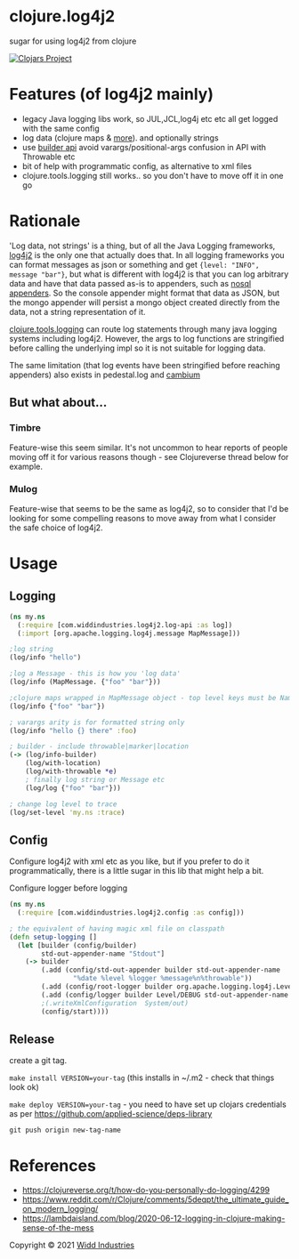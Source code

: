 # clojure.log4j2

sugar for using log4j2 from clojure

[![Clojars Project](https://img.shields.io/clojars/v/com.widdindustries/clojure.log4j2.svg)](https://clojars.org/com.widdindustries/clojure.log4j2)

# Features (of log4j2 mainly)

* legacy Java logging libs work, so JUL,JCL,log4j etc etc all get logged with the same config
* log data (clojure maps & [more](https://logging.apache.org/log4j/2.x/manual/messages.html)). and optionally strings
* use [builder api](https://logging.apache.org/log4j/2.x/manual/logbuilder.html) avoid varargs/positional-args confusion in API with Throwable etc
* bit of help with programmatic config, as alternative to xml files
* clojure.tools.logging still works.. so you don't have to move off it in one go

# Rationale

'Log data, not strings' is a thing, but of all the Java Logging frameworks, [log4j2](https://logging.apache.org/log4j/2.x/) is the 
only one that actually does that. In all logging frameworks you can format messages as
json or something and get `{level: "INFO", message "bar"}`, but what is different with log4j2
is that you can log arbitrary data and have that data passed as-is to appenders, such as 
[nosql appenders](https://logging.apache.org/log4j/2.x/manual/appenders.html#NoSQLAppender). So the console
appender might format that data as JSON, but the mongo appender will persist a mongo object 
created directly from the data, not a string representation of it.

[clojure.tools.logging](https://github.com/clojure/tools.logging) can route log statements
through many java logging systems including log4j2. However, the args to log
functions are stringified before calling the underlying impl so it is not suitable for logging data.

The same limitation (that log events have been stringified before 
reaching appenders) also exists in pedestal.log and [cambium](https://github.com/cambium-clojure)

## But what about...

### Timbre

Feature-wise this seem similar. It's not uncommon to hear reports of people moving off it for various reasons though - see Clojureverse thread below for example.

### Mulog

Feature-wise that seems to be the same as log4j2, so to consider that I'd be looking for some
compelling reasons to move away from what I consider the safe choice of log4j2.

# Usage

## Logging 

```clojure
(ns my.ns
  (:require [com.widdindustries.log4j2.log-api :as log])
  (:import [org.apache.logging.log4j.message MapMessage]))

;log string
(log/info "hello")

;log a Message - this is how you 'log data'
(log/info (MapMessage. {"foo" "bar"}))

;clojure maps wrapped in MapMessage object - top level keys must be Named (string, keyword, symbol etc)
(log/info {"foo" "bar"})

; varargs arity is for formatted string only
(log/info "hello {} there" :foo)

; builder - include throwable|marker|location
(-> (log/info-builder)
    (log/with-location)
    (log/with-throwable *e)
    ; finally log string or Message etc
    (log/log {"foo" "bar"}))

; change log level to trace
(log/set-level 'my.ns :trace)

```
## Config

Configure log4j2 with xml etc as you like, but if you prefer
to do it programmatically, there is a little sugar in this lib that might help a bit.

Configure logger before logging

```clojure
(ns my.ns
  (:require [com.widdindustries.log4j2.config :as config]))

; the equivalent of having magic xml file on classpath
(defn setup-logging []
  (let [builder (config/builder)
        std-out-appender-name "Stdout"]
    (-> builder
        (.add (config/std-out-appender builder std-out-appender-name
                "%date %level %logger %message%n%throwable"))
        (.add (config/root-logger builder org.apache.logging.log4j.Level/INFO std-out-appender-name))
        (.add (config/logger builder Level/DEBUG std-out-appender-name "my.ns"))
        ;(.writeXmlConfiguration  System/out)
        (config/start))))

```

## Release

create a git tag.

`make install VERSION=your-tag` (this installs in ~/.m2 - check that things look ok)

`make deploy VERSION=your-tag`  - you need to have set up clojars credentials as per https://github.com/applied-science/deps-library

`git push origin new-tag-name`

# References

* https://clojureverse.org/t/how-do-you-personally-do-logging/4299
* https://www.reddit.com/r/Clojure/comments/5deqpt/the_ultimate_guide_on_modern_logging/
* https://lambdaisland.com/blog/2020-06-12-logging-in-clojure-making-sense-of-the-mess


Copyright © 2021 [Widd Industries](https://widdindustries.com/about/)

